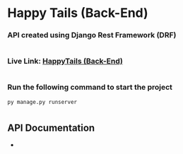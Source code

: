 # Happy Tails (Back-End)

### API created using Django Rest Framework (DRF)

#

### Live Link: [HappyTails (Back-End)]()

#

### Run the following command to start the project

`py manage.py runserver `

#

## API Documentation

-
